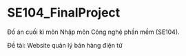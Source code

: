 # SE104_FinalProject
Đồ án cuối kì môn Nhập môn Công nghệ phần mềm (SE104).

Đề tài: Website quản lý bán hàng điện tử 
